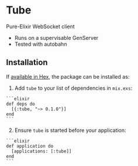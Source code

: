 # Tube

Pure-Elixir WebSocket client

 * Runs on a supervisable GenServer
 * Tested with autobahn

## Installation

If [available in Hex](https://hex.pm/docs/publish), the package can be installed as:

  1. Add `tube` to your list of dependencies in `mix.exs`:

    ```elixir
    def deps do
      [{:tube, "~> 0.1.0"}]
    end
    ```

  2. Ensure `tube` is started before your application:

    ```elixir
    def application do
      [applications: [:tube]]
    end
    ```
